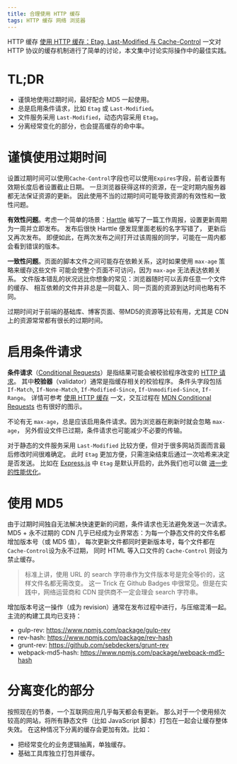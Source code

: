```yaml
---
title: 合理使用 HTTP 缓存
tags: HTTP 缓存 网络 浏览器
---
```


HTTP 缓存
[使用 HTTP 缓存：Etag, Last-Modified 与 Cache-Control][cache]
一文对 HTTP 协议的缓存机制进行了简单的讨论，本文集中讨论实际操作中的最佳实践。

# TL;DR

* 谨慎地使用过期时间，最好配合 MD5 一起使用。
* 总是启用条件请求，比如 `Etag` 或 `Last-Modified`。
* 文件服务采用 `Last-Modified`，动态内容采用 `Etag`。
* 分离经常变化的部分，也会提高缓存的命中率。

<!--more-->

# 谨慎使用过期时间

设置过期时间可以使用`Cache-Control`字段也可以使用`Expires`字段，前者设置有效期长度后者设置截止日期。
一旦浏览器获得这样的资源，在一定时期内服务器都无法保证资源的更新。
因此使用不当的过期时间可能导致资源的有效性和一致性问题。

**有效性问题**。考虑一个简单的场景：[Harttle][harttle] 编写了一篇工作周报，设置更新周期为一周并立即发布。
发布后很快 Harttle 便发现里面老板的名字写错了， 更新后又再次发布。
即便如此，在两次发布之间打开过该周报的同学，可能在一周内都会看到错误的版本。

**一致性问题**。页面的脚本文件之间可能存在依赖关系，这时如果使用 `max-age` 策略来缓存这些文件
可能会使整个页面不可访问，因为 `max-age` 无法表达依赖关系。
文件版本错乱的状况远比你想象的常见：浏览器随时可以丢弃任意一个文件的缓存、
相互依赖的文件并非总是一同载入、同一页面的资源到达时间也略有不同。

过期时间对于前端的基础库、博客页面、带MD5的资源等比较有用，尤其是 CDN 上的资源常常都有很长的过期时间。

# 启用条件请求

**条件请求**（[Conditional Requests][cr]）是指结果可能会被校验程序改变的 [HTTP 请求][http]。
其中**校验器**（validator）通常是指缓存相关的校验程序。
条件头字段包括 `If-Match`, `If-None-Match`, `If-Modified-Since`, `If-Unmodified-Since`, `If-Range`。
详情可参考 [使用 HTTP 缓存][cache] 一文，交互过程在 [MDN Conditional Requests][cr] 也有很好的图示。

不论有无 `max-age`，总是应该启用条件请求。因为浏览器在刷新时就会忽略 `max-age`，
另外假设文件已过期，条件请求也可能减少不必要的传输。

对于静态的文件服务采用 `Last-Modified` 比较方便，但对于很多网站页面而言最后修改时间很难确定。
此时 `Etag` 更加方便，只需渲染结束后通过一次哈希来决定是否发送。
比如在 [Express.js][exp] 中 `Etag` 是默认开启的，此外我们也可以做 [进一步的性能优化][exp-perf]。

# 使用 MD5

由于过期时间独自无法解决快速更新的问题，条件请求也无法避免发送一次请求。
MD5 + 永不过期的 CDN 几乎已经成为业界常态：为每一个静态文件的文件名都增加版本号（或 MD5 值），
每次更新文件都同时更新版本号，每个文件都在`Cache-Control`设为永不过期，
同时 HTML 等入口文件的 `Cache-Control` 则设为禁止缓存。

> 标准上讲，使用 URL 的 search 字符串作为文件版本号是完全等价的，这样文件名都无需改变。
> 这一 Trick 在 Github Badges 中很常见。但是在实践中，网络运营商和 CDN 提供商不一定会理会 search 字符串。

增加版本号这一操作（成为 revision）通常在发布过程中进行，与压缩混淆一起。
主流的构建工具均已支持：

* gulp-rev: <https://www.npmjs.com/package/gulp-rev>
* rev-hash: <https://www.npmjs.com/package/rev-hash>
* grunt-rev: <https://github.com/sebdeckers/grunt-rev>
* webpack-md5-hash: <https://www.npmjs.com/package/webpack-md5-hash>

# 分离变化的部分

按照现在的节奏，一个互联网应用几乎每天都会有更新。
那么对于一个使用频次较高的网站，将所有静态文件（比如 JavaScript 脚本）打包在一起会让缓存整体失效。
在这种情况下分离的缓存会更加有效。比如：

* 把经常变化的业务逻辑抽离，单独缓存。
* 基础工具库独立打包并缓存。

[harttle]: http://harttle.com
[cr]: https://developer.mozilla.org/zh-CN/docs/Web/HTTP/Conditional_requests
[cache]: /2017/04/04/using-http-cache.html
[exp]: http://expressjs.com/zh-cn/api.html
[exp-perf]: /2016/10/07/express-cache.html
[http]: /2014/10/01/http.html

